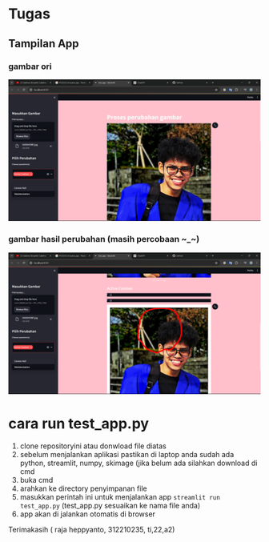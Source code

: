 # Tugas 

## Tampilan App
### gambar ori
![img](https://github.com/Rajahappyanto/Tugas-testapp.py/blob/main/Screenshot%20(172).png)

### gambar hasil perubahan (masih percobaan ~_~)
![img](https://github.com/Rajahappyanto/Tugas-testapp.py/blob/main/Screenshot%20(173).png)

# cara run test_app.py

1. clone repositoryini atau donwload file diatas
2. sebelum menjalankan aplikasi pastikan di laptop anda sudah ada python, streamlit, numpy, skimage
(jika belum ada silahkan download di cmd
3. buka cmd
4. arahkan ke directory penyimpanan file
5. masukkan perintah ini untuk menjalankan app ```streamlit run test_app.py``` (test_app.py sesuaikan ke nama file anda)
6. app akan di jalankan otomatis di browser 

Terimakasih ( raja heppyanto, 312210235, ti,22,a2)
